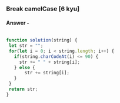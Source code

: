 ### Break camelCase [6 kyu]

#### Answer -

```js

function solution(string) {
 let str = "";
 for(let i = 0; i < string.length; i++) {
   if(string.charCodeAt(i) <= 90) {
     str += " " + string[i];
   } else {
       str += string[i];
   }
 }  
 return str;
}

```